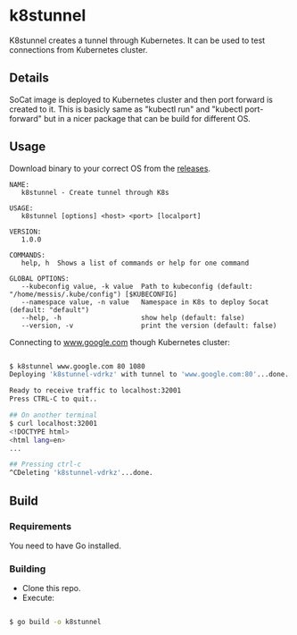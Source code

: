 # k8stunnel

K8stunnel creates a tunnel through Kubernetes. It can be used to test
connections from Kubernetes cluster.

## Details

SoCat image is deployed to Kubernetes cluster and then port forward is created
to it. This is basicly same as "kubectl run" and "kubectl port-forward" but
in a nicer package that can be build for different OS.

## Usage

Download binary to your correct OS from the [releases](https://github.com/jpohjolainen/k8stunnel/releases).

```
NAME:
   k8stunnel - Create tunnel through K8s

USAGE:
   k8stunnel [options] <host> <port> [localport]

VERSION:
   1.0.0

COMMANDS:
   help, h  Shows a list of commands or help for one command

GLOBAL OPTIONS:
   --kubeconfig value, -k value  Path to kubeconfig (default: "/home/messis/.kube/config") [$KUBECONFIG]
   --namespace value, -n value   Namespace in K8s to deploy Socat (default: "default")
   --help, -h                    show help (default: false)
   --version, -v                 print the version (default: false)
```

Connecting to www.google.com though Kubernetes cluster:

```bash

$ k8stunnel www.google.com 80 1080
Deploying 'k8stunnel-vdrkz' with tunnel to 'www.google.com:80'...done.

Ready to receive traffic to localhost:32001
Press CTRL-C to quit..

## On another terminal
$ curl localhost:32001
<!DOCTYPE html>
<html lang=en>
...

## Pressing ctrl-c
^CDeleting 'k8stunnel-vdrkz'...done.
```


## Build

### Requirements

You need to have Go installed.

### Building

* Clone this repo.
* Execute:

```bash

$ go build -o k8stunnel
```
